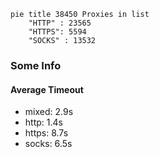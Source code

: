 
```mermaid
pie title 38450 Proxies in list
    "HTTP" : 23565
    "HTTPS": 5594
    "SOCKS" : 13532
```

### Some Info
#### Average Timeout

- mixed: 2.9s
- http: 1.4s
- https: 8.7s
- socks: 6.5s